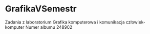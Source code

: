 # GrafikaVSemestr
Zadania z laboratorium Grafika komputerowa i komunikacja człowiek-komputer 
Numer albumu 248902
